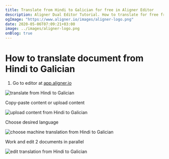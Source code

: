 ```yaml
---
title: Translate from Hindi to Galician for free in Aligner Editor
description: Aligner Dual Editor Tutorial. How to translate for free from Hindi to Galician. Aligner is multilingual document management platform. 
ogImage: "https://www.aligner.io/images/aligner-logo.png"
date: 2020-05-06T07:09:21+03:00
image: ../images/aligner-logo.png
onBlog: true
---
```


# How to translate document from Hindi to Galician

1. Go to editor at [app.aligner.io](https://app.aligner.io "Aligner App web page")

![translate from Hindi to Galician](../aligner-blank-editor.png "translate from Hindi to Galician")

Copy-paste content or upload content

![upload content from Hindi to Galician](../aligner-uploaded-document.png "upload content from Hindi to Galician")

Choose desired language

![choose machine translation from Hindi to Galician](../aligner-language-dropdown.png "choose machine translation from Hindi to Galician")

Work and edit 2 documents in parallel

![edit translation from Hindi to Galician](../aligner-double-sitded-editor.png "edit translation from Hindi to Galician")

